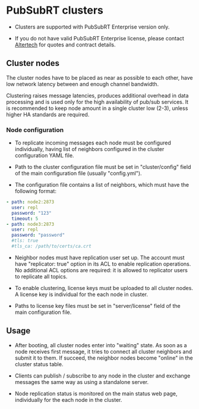 # PubSubRT clusters

* Clusters are supported with PubSubRT Enterprise version only.

* If you do not have valid PubSubRT Enterprise license, please contact
  [Altertech](https://www.altertech.com/order/?id=psrt) for quotes and contract
  details.

## Cluster nodes

The cluster nodes have to be placed as near as possible to each other, have low
network latency between and enough channel bandwidth.

Clustering raises message latencies, produces additional overhead in data
processing and is used only for the high availability of pub/sub services. It
is recommended to keep node amount in a single cluster low (2-3), unless higher
HA standards are required.

### Node configuration

* To replicate incoming messages each node must be configured individually,
having list of neighbors configured in the cluster configuration YAML file.

* Path to the cluster configuration file must be set in "cluster/config"
  field of the main configuration file (usually "config.yml").

* The configuration file contains a list of neighbors, which must have the
  following format:

```yaml
- path: node2:2873
  user: repl
  password: "123"
  timeout: 5
- path: node3:2873
  user: repl
  password: "password"
  #tls: true
  #tls_ca: /path/to/certs/ca.crt
```

* Neighbor nodes must have replication user set up. The account must have
  "replicator: true" option in its ACL to enable replication operations. No
  additional ACL options are required: it is allowed to replicator users to
  replicate all topics.

* To enable clustering, license keys must be uploaded to all cluster nodes. A
  license key is individual for the each node in cluster.

* Paths to license key files must be set in "server/license" field of the main
  configuration file.

## Usage

* After booting, all cluster nodes enter into "waiting" state. As soon as a node
receives first message, it tries to connect all cluster neighbors and submit it
to them. If succeed, the neighbor nodes become "online" in the cluster status
table.

* Clients can publish / subscribe to any node in the cluster and exchange
messages the same way as using a standalone server.

* Node replication status is monitored on the main status web page,
  individually for the each node in the cluster.

